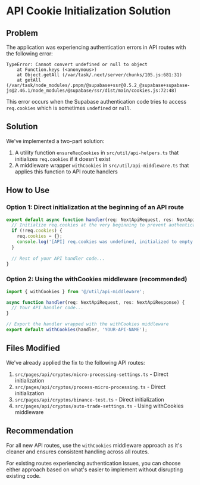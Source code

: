 # API Cookie Initialization Solution

## Problem

The application was experiencing authentication errors in API routes with the following error:

```
TypeError: Cannot convert undefined or null to object
    at Function.keys (<anonymous>)
    at Object.getAll (/var/task/.next/server/chunks/105.js:681:31)
    at getAll (/var/task/node_modules/.pnpm/@supabase+ssr@0.5.2_@supabase+supabase-js@2.46.1/node_modules/@supabase/ssr/dist/main/cookies.js:72:48)
```

This error occurs when the Supabase authentication code tries to access `req.cookies` which is sometimes `undefined` or `null`.

## Solution

We've implemented a two-part solution:

1. A utility function `ensureReqCookies` in `src/util/api-helpers.ts` that initializes `req.cookies` if it doesn't exist
2. A middleware wrapper `withCookies` in `src/util/api-middleware.ts` that applies this function to API route handlers

## How to Use

### Option 1: Direct initialization at the beginning of an API route

```typescript
export default async function handler(req: NextApiRequest, res: NextApiResponse) {
  // Initialize req.cookies at the very beginning to prevent authentication errors
  if (!req.cookies) {
    req.cookies = {};
    console.log('[API] req.cookies was undefined, initialized to empty object');
  }
  
  // Rest of your API handler code...
}
```

### Option 2: Using the withCookies middleware (recommended)

```typescript
import { withCookies } from '@/util/api-middleware';

async function handler(req: NextApiRequest, res: NextApiResponse) {
  // Your API handler code...
}

// Export the handler wrapped with the withCookies middleware
export default withCookies(handler, 'YOUR-API-NAME');
```

## Files Modified

We've already applied the fix to the following API routes:

1. `src/pages/api/cryptos/micro-processing-settings.ts` - Direct initialization
2. `src/pages/api/cryptos/process-micro-processing.ts` - Direct initialization
3. `src/pages/api/cryptos/binance-test.ts` - Direct initialization
4. `src/pages/api/cryptos/auto-trade-settings.ts` - Using withCookies middleware

## Recommendation

For all new API routes, use the `withCookies` middleware approach as it's cleaner and ensures consistent handling across all routes.

For existing routes experiencing authentication issues, you can choose either approach based on what's easier to implement without disrupting existing code.